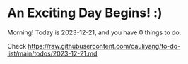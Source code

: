 # An Exciting Day Begins! :)

Morning! Today is 2023-12-21, and you have 0 things to do.

Check https://raw.githubusercontent.com/cauliyang/to-do-list/main/todos/2023-12-21.md